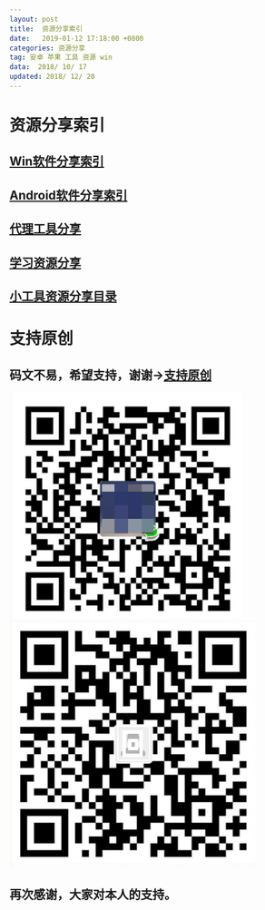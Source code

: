 ```yaml
---
layout: post
title:  资源分享索引
date:   2019-01-12 17:18:00 +0800
categories: 资源分享
tag: 安卓 苹果 工具 资源 win
data:  2018/ 10/ 17
updated: 2018/ 12/ 20
---
```



# 资源分享索引

## [Win软件分享索引](https://blog.csdn.net/qq923132714/article/details/83108491 "Win软件分享索引")

## [Android软件分享索引](https://blog.csdn.net/qq923132714/article/details/83059823 "Android软件分享索引")

## [代理工具分享](https://blog.csdn.net/qq923132714/article/details/81607905 "代理工具分享")

## [学习资源分享](https://blog.csdn.net/qq923132714/article/details/85119757 "学习资源分享")

## [小工具资源分享目录](https://blog.csdn.net/qq923132714/article/details/86247202 "小工具资源分享目录")


# 支持原创
## 码文不易，希望支持，谢谢->**[支持原创](http://blog.csdn.net/qq923132714/article/details/79399145)**
![微信支付](https://raw.githubusercontent.com/923132714/my_picture/master/blog/support/weixin.png)![微信支付](https://raw.githubusercontent.com/923132714/my_picture/master/blog/support/支付宝.png)
## 再次感谢，大家对本人的支持。
